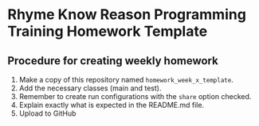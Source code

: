 # Rhyme Know Reason Programming Training Homework Template

## Procedure for creating weekly homework

1. Make a copy of this repository named `homework_week_x_template`.
2. Add the necessary classes (main and test).
3. Remember to create run configurations with the `share` option checked.
4. Explain exactly what is expected in the README.md file.
5. Upload to GitHub